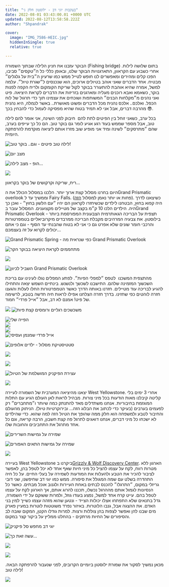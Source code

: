 ```yaml
---
title: "בעקבות יוגי דב - ילוסטון חלק ג׳"
date: 2022-08-01 03:43:00.01 +0000 UTC
updated: 2022-08-12T13:58:58.222Z
author: "Shpandrak"

cover:
  image: "IMG_7586-HEIC.jpg"
  hiddenInSingle: true
  relative: true

---
```


הבוקר עזבנו את חניון הלילה שבתוך השמורה (Fishing bridge) בתום שלושה לילות. אחרי כשבוע עם הקראוון, התארגנויות הבוקר שלנו, ובאופן כללי כל ה״טקסים״ סביבו, הפכו קלים ומהירים ומאפשרים לנו חופש לטייל ממש כמו שרעיון ה״בית על גלגלים״ מבטיח. אחד הדברים שאני אוהב בטיולים ארוכים, הוא שנכנסים ל״שגרת טיול״. עלמה למשל, אמרה שהיא אוהבת להתעורר בבוקר לקול שריקת הקומקום ולריח הקפה לפנות בוקר, כשאמא ואבא רוכנים מעליה ומארגנים בזריזות את הדברים לקראת היציאה. פיט ואני נהנים מ״מקלחות הבנים״ המשותפות ושוכחים את עצמינו תוך כדי תרגול של לוח הכפל. ואלכס.. אלכס נהנית מכל הדברים ופשוט מאושרת.. באשר לנמלה, היא נהנית מהרבה דברים, אבל אני לא תמיד בטוח שהיא מפסיקה לעמול כדי להבחין בכך 😎.

בכל ערב, כשאני זוחל בין הפיטים לתת להם  חיבוק לפני השינה, אני אומר להם לילה טוב, אבל מספר שממש בעוד רגע אגיע לומר גם בוקר טוב. הם כל כך עייפים בערב, שהם ״מתרסקים״ לשינה ומיד אני מופיע שוב מזרז אותם ליציאה מוקדמת להרפתקה היומית.

![](IMG_7428-HEIC.jpg "לילה טוב פיטים - וגם.. בוקר טוב!")

![](IMG_7660-HEIC.jpg "מצב יום")

![](IMG_7661-HEIC.jpg "הופ - מצב לילה...")

![](IMG_7867-HEIC.jpg "")

ריח, שריקה וקרקושים של בוקר בקראוון...

היום בחרנו מסלול קצת ארוך יותר. הלכנו במסלול הכולל את הGrand Prismatic overlook וממשיך עד ל Fairy Falls. (פחות או יותר נאמן למסלול [הזה](https://www.alltrails.com/explore/recording/grand-prismatic-overlook-and-fairy-falls-8452a95?u=m)). כשיצאנו לדרך היה קפוא בחוץ, הבטחנו לילדים שכשיחזרו לקראוון הם יהיו ״עם הלשון בחוץ״ - ואכן כך היה. הילדים הלכו 10 ק״מ בקצב של מטיילים מקצוענים. המסלול עובר בGrand Prismatic Overlook - תצפית על הבריכה הגאותרמית הצבעונית המפורסמת ביותר בילוסטון. את צבעיה המרהיבים מקבלת הבריכה ממרבדים מיקרוביאליים בטמפרטורות והרכבי חומר שונים שלא אפרט גם כי אני לא בטוח שהבנתי עד הסוף - וגם כי אתם יכולים לקרוא על זה בעצמכם...

![](IMG_7434.JPG "Grand Prismatic Spring - כפי שנראית מה Grand Prismatic Overlook")

![](IMG_7429-HEIC.jpg "מתחממים לקראת היציאה בבוקר הקר")

![](IMG_9864.JPG "")

![](IMG_7449-HEIC.jpg "השביל לכיוון Grand Prismatic Overlook")

מהתצפית המשכנו  לטפס ״למפלי הפיות״. לפתע המפלים נגלו לעינינו עם בריכת השכשוך המזמינה שלהם. התישבנו לשכשך ולנשנש. בינתיים השמש יצאה והתחילו להגיע לבריכה עוד מטיילים. חזרנו באותה הדרך כאשר הטמפרטורות החלו לעלות והגענו חזרה לוהטים כפי שחזינו. בדרך חזרה הצלחנו אפילו לראות חיה חדשה בטבע, לרשימה של פיט! אמנם לא דב, אבל ״אייל פרדי״ חמוד. 

![](IMG_7515.JPG "")
![](IMG_7484-HEIC.jpg "משכשכים רגליים ורומסים קצת פיות")

![](IMG_7462.JPG "הפייה שלי")  
![](IMG_7452-HEIC.jpg "")  
![](IMG_7508-HEIC.jpg "")  
![](IMG_9901-HEIC.jpg "אייל פרדי שמנמן ועסיסי")

![](sts.jpeg "סטטיסטיקת מסלול - ילדים אלופים")


![](IMG_7586-HEIC.jpg "")

![](IMG_7606-HEIC.jpg "")

![](IMG_7616-HEIC.jpg "עצירת הפיקניק המושלמת של הטיול")

![](IMG_7568-HEIC.jpg "")

יצאנו מהיציאה המערבית של השמורה לעיירה West Yellowstone. אחרי 3 ימים בלי קליטה קיבלנו מאות הודעות בכל מיני צורות. מבהיל לראות לאן העולם הגיע עם התלות המוגזמת בחיבוריות. אנחנו משתדלים מאד להתנתק כמה שיותר ו״מתחברים״ רק לפעמים בערבים (בעיקר כדי לכתוב את הבלוג הזה... ובירוקרטיות טיול). הניתוק מהעולם והחיבור לטבע ולמשפחה הוא חלק ממה שהופך את הטיול הזה למה שהוא. כדי שהילדים לא ישכחו כל מיני דברים, אנחנו דואגים לתרגל פה קצת חשבון, הרבה קריאה, וגם כל אחד מתרגל את התחביבים והחובות שלו.

![](IMG_7177-HEIC.jpg "שמירה על גמישות השרירים")

![](IMG_7648-HEIC.jpg "שמירה על גמישות התאים האפורים")

![](IMG_7652-HEIC.jpg "")

בעיירה West Yellowstone ביקרנו ב[Grizzly &amp; Wolf Discovery Center](https://goo.gl/maps/XKL79nUHdVeMb3Ph6). הארגון ללא מטרות רווח, לקח על עצמו להציל כל מיני חיות שאף אחד לא יכל לטפל בהן, לאפשר לציבור להכיר את הטבע ולהעלות את המודעות לשמירה על בעלי החיים. על כל חיה התהדרה בשלט עם שמה המגולל את סיפורה. ממש כמו יוגי דב שחיפשנו, שני דובי גריזלי במקום, ״התרגלו״ להכנס לבתים באחת העיירות ולגנוב אוכל מבתים. כאשר כל הנסיונות לגמול אותם מההרגל נכשלו, תכננו להרוג אותם, אך הארגון לקח על עצמו לטפל בהם. עייט קרח אחד למשל, נפצע בעודו גוזל, ולמרות ששוקם על ידי השמורה, גדל בתנאים שלא התפתחו אצלו יכולות הצייד - ונטען שהוא מזהה עצמו כשייך למין בני האדם. את ההצגה אבל, גנבו הלוטרות. באיזור נפרד משוטטות לוטרות במעיין פארק מים שבנו להן ואפשר לצפות בהן צוללות ורצות. למרות גודלו הקטן, המקום שובה לב והסיפורים של החיות מרתקים - בהחלט ממליץ על ביקור קצר במקום.

![](IMG_7633-HEIC.jpg "יוגי דב מחפש סל פיקניק")


![](bear.gif "עשה זאת כך...")



![](IMG_7640-HEIC.jpg "")

![](IMG_9936-HEIC.jpg "")

מכאן נמשיך לסקור את שמורת ילוסטון ביומיים הקרובים, לפני שנעבור להרפתקה הבאה. לילה טוב!

![](IMG_7657-HEIC.jpg "")
